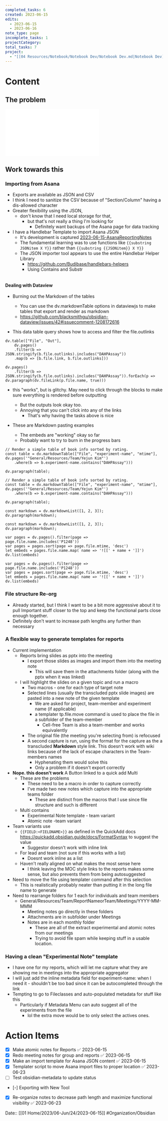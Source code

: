 ```yaml
---
completed_tasks: 6
created: 2023-06-15
edits:
  - 2023-06-15
  - 2023-06-16
note_type: page
incomplete_tasks: 1
projectCategory: 
total_tasks: 7
project:
  - "[[04 Resources/Notebook/Notebook Dev/Notebook Dev.md|Notebook Dev]]"
---
```

# Content
## The problem

![A Structure to capture experiments ran by me and my reports](01%20Home/2023/Notebook%20Design%20Docs/2023%20Notebook%20Design%20Document.md#A%20Structure%20to%20capture%20experiments%20ran%20by%20me%20and%20my%20reports)

## Work towards this
### Importing from Asana
- Exports are available as JSON and CSV
- I think I need to sanitize the CSV because of "Section/Column" having a dis-allowed character 
- Greater flexibility using the JSON,
	-  don't know that I need local storage for that, 
		- but that's not really a thing I'm looking for 
			- Definitely want backups of the Asana page for data tracking
- I have a Handlebar Template to import Asana JSON
	- It's development is captured [2023-06-15-AsanaReportingNotes](04%20Resources/Notebook/Notebook%20Dev/notebook/2023-06-15-AsanaReportingNotes.md)
	- The fundamental learning was to use functions like `{{substring JSONitem X Y}}` rather than `{{substring {{JSONitem}} X Y}}`
	- The JSON importer tool appears to use the entire Handlebar Helper Library 
		- https://github.com/Budibase/handlebars-helpers
		- Using Contains and Substr
``` await tp.file.move('General/Exp/' + tp.frontmatter["experiment-type"] + '/' + '{{#if completed_at}}/archive/{{else}}{{/if}}' + tp.frontmatter["date-created"] + "-" + tp.config.target_file.basename + '/' + tp.frontmatter["date-created"] + "-" + tp.config.target_file.basename) 
```
#### Dealing with Dataview
- Burning out the Markdown of the tables
	- You can use the dv.markdownTable options in dataviewjs to make tables that export and render as markdown
	- https://github.com/blacksmithgu/obsidian-dataview/issues/42#issuecomment-1208172616

- This data table query shows how to access and filter the file.outlinks
``` 
dv.table(["File", "Out"],
	dv.pages()
	.filter(b => JSON.stringify(b.file.outlinks).includes("DAHPAssay"))
	.map(b => [b.file.link, b.file.outlinks]))
```

``` 
dv.pages()
	.filter(b => JSON.stringify(b.file.outlinks).includes("DAHPAssay")).forEach(p => dv.paragraph(dv.fileLink(p.file.name, true)))
```
- this "works", but is glitchy. May need to click through the blocks to make sure everything is rendered before outputting
	- But the outputs look okay too.
	- Annoying that you can't click into any of the links
		- That's why having the tasks above is nice


- These are Markdown pasting examples
	- The embeds are "working" okay so far
	- Probably want to try to burn in the progress bars

``` 
// Render a simple table of book info sorted by rating.
const table = dv.markdownTable(["File", "experiment-name", "mtime"], dv.pages('"General/Resources/Team/Yejun Kim"')
    .where(b => b.experiment-name.contains("DAHPAssay")))

dv.paragraph(table);
```
``` dataviewjs
// Render a simple table of book info sorted by rating.
const table = dv.markdownTable(["File", "experiment-name", "mtime"], dv.pages('"General/Resources/Team/Yejun Kim"')
    .where(b => b.experiment-name.contains("DAHPAssay")))

dv.paragraph(table);
```
``` 
const markdown = dv.markdownList([1, 2, 3]);
dv.paragraph(markdown);
```
``` dataviewjs
const markdown = dv.markdownList([1, 2, 3]);
dv.paragraph(markdown);
```
``` 
var pages = dv.pages().filter(page => page.file.name.includes('P1248'))
var pages = pages.sort(page => page.file.mtime, 'desc')
let embeds = pages.file.name.map( name => '![[' + name + ']]')
dv.list(embeds)
```
``` dataviewjs
var pages = dv.pages().filter(page => page.file.name.includes('P1248'))
var pages = pages.sort(page => page.file.mtime, 'desc')
let embeds = pages.file.name.map( name => '![[' + name + ']]')
dv.list(embeds)
```


### File structure Re-org
- Already started, but I think I want to be a bit more aggressive about it to pull Important stuff closer to the top and keep the functional parts close enough together.
- Definitely don't want to increase path lengths any further than necessary 
### A flexible way to generate templates for reports
- Current implementation
	- Reports bring slides as pptx into the meeting
		- I export those slides as images and import them into the meeting note
			- This will save them in the attachments folder (along with the pptx when it was linked)
	- I will highlight the slides on a given topic and run a macro
		- Two macros - one for each type of target note
		- Selected lines (usually the transcluded pptx slide images) are pasted into a new note of the given template
			- We are asked for project, team-member and experiment name (if applicable)
			- a templater tp.file.move command is used to place the file in a subfolder of the team-member 
				- Cell-free Team is also a team-member and works equivalently
		- The original file (the meeting you're selecting from) is refocused
		- A second capture is run, using the format for the capture as the a transcluded **Markdown** style link. This doesn't work with wiki links because of the lack of escape characters in the Team-members names 
			- Hyphenating them would solve this
			- Only a problem if it doesn't export correctly
- **Nope. this doesn't work** A Button linked to a quick add Multi
	- These are the problems
		- These need to be a macro in order to capture correctly
		- I've made two new notes which capture into the appropriate teams folder 
			- These are distinct from the macros that I use since file structure and such is different
	- Multi contains
		- Experimental Note template - team variant
		- Atomic note -team variant
- Team variants use
	- `{{FIELD:<FIELDNAME>}}` as defined in the QuickAdd docs https://quickadd.obsidian.guide/docs/FormatSyntax to suggest the value
		- Suggestor doesn't work with inline link
	- For lead and team (not sure if this works with a list)
		- Doesnt work inline as a list
	- Haven't really aligned on what makes the most sense here
		- I think leaving the MOC style links to the reports makes some sense, but also prevents them from being autosuggested
- Need to move the file using templater command after this selection 
	- This is realistically probably neater than putting it in the long file name to generate
- Need to rearrange folders for 1 each for individuals and team members
	- General/Resources/Team/ReportNameorTeam/Meetings/YYYY-MM-MMM 
		- Meeting notes go directly in these folders
		- Attachments are in subfolder under Meetings
		- Notes are in each monthly folder 
			- These are all of the extract experimental and atomic notes from our meetings
			- Trying to avoid file spam while keeping stuff in a usable location.
### Having a clean "Experimental Note" template
- I have one for my reports, which will let me capture what they are showing me in meetings into the appropriate aggregator
- I will just add the inline metadata field for experiment-name: when I need it - shouldn't be too bad since it can be autocompleted through the link
- Tempting to go to Fileclasses and auto-populated metadata for stuff like this
	- Particularly if Metadata Menu can auto suggest all of the experiments from the file 
		- lol the extra move would be to only select the actives ones. 
# Action Items
- [x] Make atomic notes for Reports ✅ 2023-06-15
- [x] Redo meeting notes for group and reports ✅ 2023-06-15
- [x] Make an import template for Asana JSON content ✅ 2023-06-15
- [x] Templater script to move Asana import files to proper location ✅ 2023-06-23
- [ ] Test obsidian-metadata to update status
- [-] Exporting with New Tool
- [x] Re-organize notes to decrease path length and maximize functional visibility ✅ 2023-06-23




Date:: [[01 Home/2023/06-Jun/24/2023-06-15]]
#Organization/Obsidian